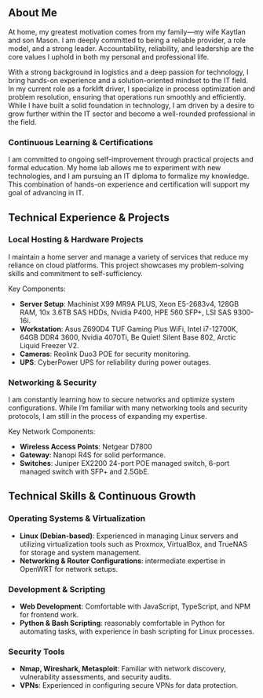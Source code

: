 
## About Me
At home, my greatest motivation comes from my family—my wife Kaytlan and son Mason. I am deeply committed to being a reliable provider, a role model, and a strong leader. Accountability, reliability, and leadership are the core values I uphold in both my personal and professional life.

With a strong background in logistics and a deep passion for technology, I bring hands-on experience and a solution-oriented mindset to the IT field. In my current role as a forklift driver, I specialize in process optimization and problem resolution, ensuring that operations run smoothly and efficiently. While I have built a solid foundation in technology, I am driven by a desire to grow further within the IT sector and become a well-rounded professional in the field.

### Continuous Learning & Certifications
I am committed to ongoing self-improvement through practical projects and formal education. My home lab allows me to experiment with new technologies, and I am pursuing an IT diploma to formalize my knowledge. This combination of hands-on experience and certification will support my goal of advancing in IT.

## Technical Experience & Projects

### Local Hosting & Hardware Projects
I maintain a home server and manage a variety of services that reduce my reliance on cloud platforms. This project showcases my problem-solving skills and commitment to self-sufficiency.

Key Components:
- **Server Setup**: Machinist X99 MR9A PLUS, Xeon E5-2683v4, 128GB RAM, 10x 3.6TB SAS HDDs, Nvidia P400, HPE 560 SFP+, LSI SAS 9300-16i.
- **Workstation**: Asus Z690D4 TUF Gaming Plus WiFi, Intel i7-12700K, 64GB DDR4 3600, Nvidia 4070Ti, Be Quiet! Silent Base 802, Arctic Liquid Freezer V2.
- **Cameras**: Reolink Duo3 POE for security monitoring.
- **UPS**: CyberPower UPS for reliability during power outages.

### Networking & Security
I am constantly learning how to secure networks and optimize system configurations. While I’m familiar with many networking tools and security protocols, I am still in the process of expanding my expertise.

Key Network Components:
- **Wireless Access Points**: Netgear D7800
- **Gateway**: Nanopi R4S for solid performance.
- **Switches**: Juniper EX2200 24-port POE managed switch, 6-port managed switch with SFP+ and 2.5GbE.

## Technical Skills & Continuous Growth

### Operating Systems & Virtualization
- **Linux (Debian-based)**: Experienced in managing Linux servers and utilizing virtualization tools such as Proxmox, VirtualBox, and TrueNAS for storage and system management.
- **Networking & Router Configurations**: intermediate expertise in OpenWRT for network setups.

### Development & Scripting
- **Web Development**: Comfortable with JavaScript, TypeScript, and NPM for frontend work.
- **Python & Bash Scripting**: reasonably comfortable in Python for automating tasks, with experience in bash scripting for Linux processes.

### Security Tools
- **Nmap, Wireshark, Metasploit**: Familiar with network discovery, vulnerability assessments, and security audits.
- **VPNs**: Experienced in configuring secure VPNs for data protection.